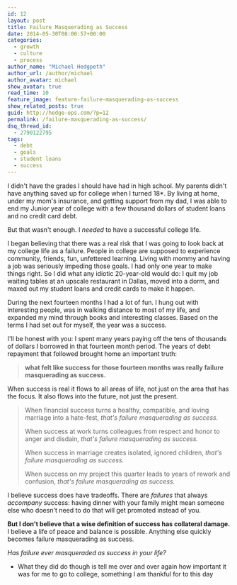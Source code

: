 ```yaml
---
id: 12
layout: post
title: Failure Masquerading as Success
date: 2014-05-30T08:00:57+00:00
categories:
  - growth
  - culture
  - process
author_name: "Michael Hedgpeth"
author_url: /author/michael
author_avatar: michael
show_avatar: true
read_time: 10
feature_image: feature-failure-masquerading-as-success
show_related_posts: true 
guid: http://hedge-ops.com/?p=12
permalink: /failure-masquerading-as-success/
dsq_thread_id:
  - 2790122795
tags:
  - debt
  - goals
  - student loans
  - success
---
```

I didn't have the grades I should have had in high school. My parents didn't have anything saved up for college when I turned 18*. By living at home, under my mom's insurance, and getting support from my dad, I was able to end my Junior year of college with a few thousand dollars of student loans and no credit card debt.

But that wasn't enough. I _needed_ to have a successful college life.<!--more-->

I began believing that there was a real risk that I was going to look back at my college life as a failure. People in college are supposed to experience community, friends, fun, unfettered learning. Living with mommy and having a job was seriously impeding those goals. I had only one year to make things right. So I did what any idiotic 20-year-old would do: I quit my job waiting tables at an upscale restaurant in Dallas, moved into a dorm, and maxed out my student loans and credit cards to make it happen.

During the next fourteen months I had a lot of fun. I hung out with interesting people, was in walking distance to most of my life, and expanded my mind through books and interesting classes. Based on the terms I had set out for myself, the year was a success.

I'll be honest with you: I spent many years paying off the tens of thousands of dollars I borrowed in that fourteen month period. The years of debt repayment that followed brought home an important truth:

> **what felt like success for those fourteen months was really failure masquerading as success.**

When success is real it flows to all areas of life, not just on the area that has the focus. It also flows into the future, not just the present.

> When financial success turns a healthy, compatible, and loving marriage into a hate-fest, _that's failure masquerading as success._
> 
> When success at work turns colleagues from respect and honor to anger and disdain, _that's failure masquerading as success._
> 
> When success in marriage creates isolated, ignored children, _that's failure masquerading as success._
> 
> When success on my project this quarter leads to years of rework and confusion, _that's failure masquerading as success._

I believe success does have tradeoffs. There are _failures_ that always _accompany_ success: having dinner with your family might mean someone else who doesn't need to do that will get promoted instead of you.

**But I don't believe that a wise definition of success has collateral damage.** I believe a life of peace and balance is possible. Anything else quickly becomes failure masquerading as success.

_Has failure ever masqueraded as success in your life?_

* What they did do though is tell me over and over again how important it was for me to go to college, something I am thankful for to this day